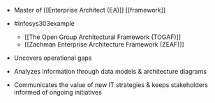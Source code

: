 - Master of [[Enterprise Architect (EA)]] [[framework]] 
- #infosys303example 
	- [[The Open Group Architectural Framework (TOGAF)]]
	- [[Zachman Enterprise Architecture Framework (ZEAF)]]

- Uncovers operational gaps
- Analyzes information through data models & architecture diagrams
- Communicates the value of new IT strategies & keeps stakeholders informed of ongoing initiatives